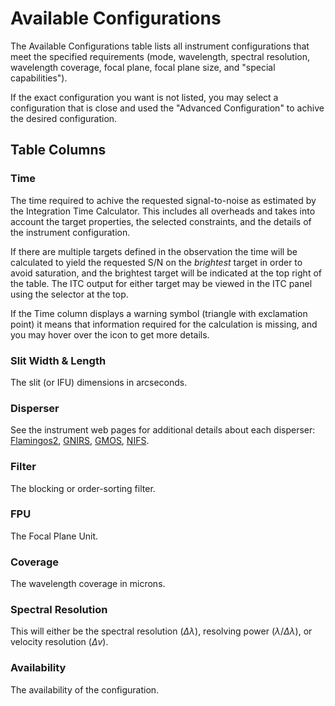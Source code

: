 # Available Configurations

The Available Configurations table lists all instrument configurations that meet the specified requirements (mode, wavelength, spectral resolution, wavelength coverage, focal plane, focal plane size, and "special capabilities").

If the exact configuration you want is not listed, you may select a configuration that is close and used the "Advanced Configuration" to achive the desired configuration.

## Table Columns

### Time

The time required to achive the requested signal-to-noise as estimated by the Integration Time Calculator.
This includes all overheads and takes into account the target properties, the selected constraints, and the details of the instrument configuration.

If there are multiple targets defined in the observation the time will be calculated to yield the requested S/N on the *brightest* target in order to avoid saturation, and the brightest target will be indicated at the top right of the table.  The ITC output for either target may be viewed in the ITC panel using the selector at the top.

If the Time column displays a warning symbol (triangle with exclamation point) it means that information required for the calculation is missing, and you may hover over the icon to get more details.

### Slit Width & Length

The slit (or IFU) dimensions in arcseconds.

### Disperser

See the instrument web pages for additional details about each disperser:
[Flamingos2](https://www.gemini.edu/instrumentation/flamingos-2/components#Grisms),
[GNIRS](https://www.gemini.edu/instrumentation/gnirs/components#Gratings),
[GMOS](http://www.gemini.edu/instrumentation/gmos/components#Gratings),
[NIFS](https://www.gemini.edu/instrumentation/nifs/components#Gratings).

### Filter

The blocking or order-sorting filter.

### FPU

The Focal Plane Unit.

### Coverage

The wavelength coverage in microns.

### Spectral Resolution

This will either be the spectral resolution ($\Delta \lambda$), resolving power ($\lambda / \Delta \lambda$), or velocity resolution ($\Delta v$).

### Availability

The availability of the configuration.

